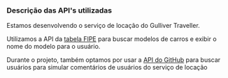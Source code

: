 ### Descrição das API's utilizadas

Estamos desenvolvendo o serviço de locação do Gulliver Traveller.

Utilizamos a API da [tabela FIPE](https://documenter.getpostman.com/view/7064033/SWT5jMGk#8b1c721b-5d1d-4c2e-a2f3-ae2a6ad3ed72) para buscar modelos de carros e exibir o nome do modelo para o usuário.

Durante o projeto, também optamos por usar a [API do GitHub](https://api.github.com/users) para buscar usuários para simular comentários de usuários do serviço de locação
